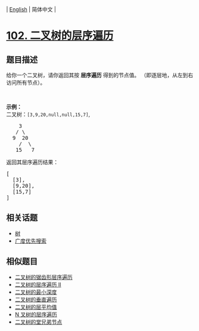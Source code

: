 
| [English](README.md) | 简体中文 |

# [102. 二叉树的层序遍历](https://leetcode-cn.com/problems/binary-tree-level-order-traversal/)

## 题目描述

<p>给你一个二叉树，请你返回其按 <strong>层序遍历</strong> 得到的节点值。 （即逐层地，从左到右访问所有节点）。</p>

<p> </p>

<p><strong>示例：</strong><br />
二叉树：<code>[3,9,20,null,null,15,7]</code>,</p>

<pre>
    3
   / \
  9  20
    /  \
   15   7
</pre>

<p>返回其层序遍历结果：</p>

<pre>
[
  [3],
  [9,20],
  [15,7]
]
</pre>


## 相关话题

- [树](https://leetcode-cn.com/tag/tree)
- [广度优先搜索](https://leetcode-cn.com/tag/breadth-first-search)

## 相似题目

- [二叉树的锯齿形层序遍历](../binary-tree-zigzag-level-order-traversal/README.md)
- [二叉树的层序遍历 II](../binary-tree-level-order-traversal-ii/README.md)
- [二叉树的最小深度](../minimum-depth-of-binary-tree/README.md)
- [二叉树的垂直遍历](../binary-tree-vertical-order-traversal/README.md)
- [二叉树的层平均值](../average-of-levels-in-binary-tree/README.md)
- [N 叉树的层序遍历](../n-ary-tree-level-order-traversal/README.md)
- [二叉树的堂兄弟节点](../cousins-in-binary-tree/README.md)
